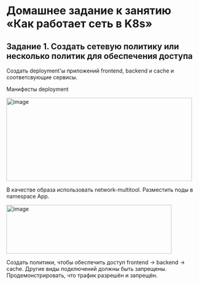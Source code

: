 # Домашнее задание к занятию «Как работает сеть в K8s»


## Задание 1. Создать сетевую политику или несколько политик для обеспечения доступа
Создать deployment'ы приложений frontend, backend и cache и соответсвующие сервисы.

Манифесты deployment

<img width="483" height="217" alt="image" src="https://github.com/user-attachments/assets/366a2eab-91db-4796-94fd-d508b0e0fe8d" />


В качестве образа использовать network-multitool.
Разместить поды в namespace App.

<img width="430" height="127" alt="image" src="https://github.com/user-attachments/assets/6b11a4d8-c925-476c-b666-727799f9830a" />


Создать политики, чтобы обеспечить доступ frontend -> backend -> cache. Другие виды подключений должны быть запрещены.
Продемонстрировать, что трафик разрешён и запрещён.
